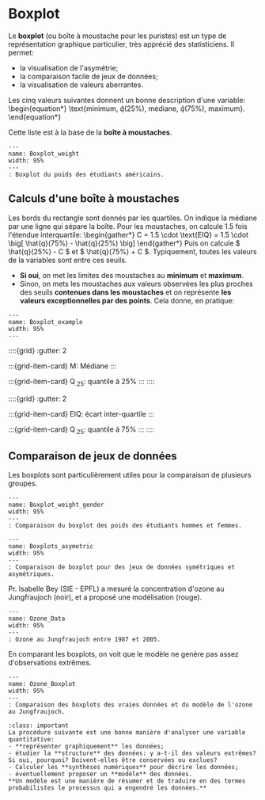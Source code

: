 # Boxplot

Le **boxplot** (ou boîte à moustache pour les puristes) est un type de représentation graphique particulier, très apprécié des statisticiens. Il permet:
- la visualisation de l'asymétrie;
- la comparaison facile de jeux de données;
- la visualisation de valeurs aberrantes.

Les cinq valeurs suivantes donnent un bonne description d'une variable: 
\begin{equation*}
    \text{minimum, $\hat{q}(25\%)$, médiane, $\hat{q}(75\%)$, maximum}.
\end{equation*} 
 
Cette liste est à la base de la **boîte à moustaches**.

```{figure} PDFSVG/Boxplot_weight.svg
---
name: Boxplot_weight
width: 95%
---
: Boxplot du poids des étudiants américains.
```

## Calculs d'une boîte à moustaches

Les bords du rectangle sont donnés par les quartiles. On indique la médiane par une ligne qui sépare la boîte.
Pour les moustaches, on calcule 1.5 fois l'étendue interquartile:
\begin{gather*} C = 1.5 \cdot \text{EIQ} = 1.5 \cdot \big[ \hat{q}(75\%) - \hat{q}(25\%) \big] \end{gather*}
Puis on calcule $ \hat{q}(25\%) - C $ et $ \hat{q}(75\%) + C $.
Typiquement, toutes les valeurs de la variables sont entre ces seuils.

- **Si oui**, on met les limites des moustaches au **minimum** et **maximum**.
- Sinon, on mets les moustaches aux valeurs observées les plus proches des seuils **contenues dans les moustaches** et  on représente **les valeurs exceptionnelles par des points**.
Cela donne, en pratique:
```{figure} latex/PDFSVG/Boxplot_example.svg
---
name: Boxplot_example
width: 95%
---
```

::::{grid}
:gutter: 2

:::{grid-item-card} 
M: Médiane 
:::

:::{grid-item-card} 
$\text{Q}_{.25}$: quantile à 25\%
:::
::::

::::{grid}
:gutter: 2

:::{grid-item-card} 
EIQ:  écart inter-quartile
:::

:::{grid-item-card} 
$\text{Q}_{.25}$: quantile à 75\%
:::
::::

## Comparaison de jeux de données

Les boxplots sont particulièrement utiles pour la comparaison de plusieurs groupes.

```{figure} PDFSVG/Boxplot_weight_gender.svg
---
name: Boxplot_weight_gender
width: 95%
---
: Comparaison du boxplot des poids des étudiants hommes et femmes.
```

```{figure} PDFSVG/Boxplots_asymetric.svg
---
name: Boxplots_asymetric
width: 95%
---
: Comparaison de boxplot pour des jeux de données symétriques et asymétriques.
```
Pr. Isabelle Bey (SIE - EPFL) a mesuré la concentration d'ozone au Jungfraujoch (noir), et a proposé une modélisation (rouge).

```{figure} PDFSVG/Ozone_Data.svg
---
name: Ozone_Data
width: 95%
---
: Ozone au Jungfraujoch entre 1987 et 2005.
```
En comparant les boxplots, on voit que le modèle ne genère pas assez d'observations extrêmes.
```{figure} PDFSVG/Ozone_Boxplot.svg
--- 
name: Ozone_Boxplot
width: 95%
---
: Comparaison des boxplots des vraies données et du modèle de l'ozone au Jungfraujoch.
```

```{admonition} Analyse initiale des données
:class: important
La procédure suivante est une bonne manière d'analyser une variable quantitative:
- **représenter graphiquement** les données;
- étudier la **structure** des données: y a-t-il des valeurs extrêmes? Si oui, pourquoi? Doivent-elles être conservées ou exclues?
- Calculer les **synthèses numériques** pour décrire les données;
- éventuellement proposer un **modèle** des données.
**Un modèle est une manière de résumer et de traduire en des termes probabilistes le processus qui a engendré les données.**
